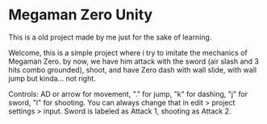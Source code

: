# Megaman Zero Unity
 
This is a old project made by me just for the sake of learning. 

Welcome, this is a simple project where i try to imitate the mechanics of Megaman Zero. by now, we have him attack with the sword (air slash and 3 hits combo grounded), shoot, and have Zero dash with wall slide, with wall jump but kinda... not right.

Controls: AD or arrow for movement, "." for jump, "k" for dashing, "j" for sword, "l" for shooting. You can always change that in edit > project settings > input. Sword is labeled as Attack 1, shooting as Attack 2.
